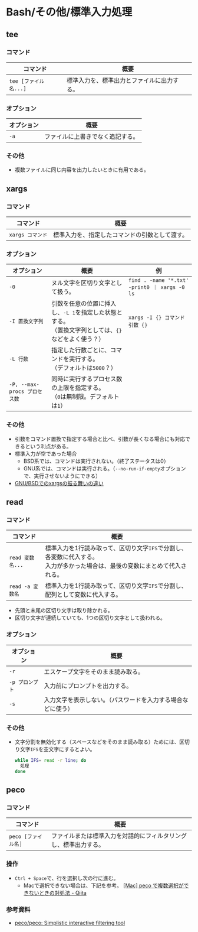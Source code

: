 # Bash/その他/標準入力処理

## tee

### コマンド

| コマンド              | 概要                                       |
| --------------------- | ------------------------------------------ |
| `tee [ファイル名...]` | 標準入力を、標準出力とファイルに出力する。 |

### オプション

| オプション | 概要                             |
| ---------- | -------------------------------- |
| `-a`       | ファイルに上書きでなく追記する。 |

### その他

- 複数ファイルに同じ内容を出力したいときに有用である。

## xargs

### コマンド

| コマンド         | 概要                                           |
| ---------------- | ---------------------------------------------- |
| `xargs コマンド` | 標準入力を、指定したコマンドの引数として渡す。 |

### オプション

| オプション                   | 概要                                                         | 例                                            |
| ---------------------------- | ------------------------------------------------------------ | --------------------------------------------- |
| `-0`                         | ヌル文字を区切り文字として扱う。                             | `find . -name '*.txt' -print0 ｜ xargs -0 ls` |
| `-I 置換文字列`              | 引数を任意の位置に挿入し、`-L 1`を指定した状態とする。<br />（置換文字列としては、`{}`などをよく使う？） | `xargs -I {} コマンド 引数 {}`                |
| `-L 行数`                    | 指定した行数ごとに、コマンドを実行する。<br />（デフォルトは`5000`？） |                                               |
| `-P, --max-procs プロセス数` | 同時に実行するプロセス数の上限を指定する。<br />（`0`は無制限。デフォルトは`1`） |                                               |

### その他

- 引数をコマンド置換で指定する場合と比べ、引数が長くなる場合にも対応できるという利点がある。
- 標準入力が空であった場合
  - BSD系では、コマンドは実行されない。（終了ステータスは0）
  - GNU系では、コマンドは実行される。（`--no-run-if-empty`オプションで、実行させないようにできる）
- [GNU/BSDでのxargsの振る舞いの違い](https://rcmdnk.com/blog/2017/06/01/computer-linux-gnu-bsd/)

## read

### コマンド

| コマンド         | 概要                                                         |
| ---------------- | ------------------------------------------------------------ |
| `read 変数名...` | 標準入力を1行読み取って、区切り文字`IFS`で分割し、各変数に代入する。<br />入力が多かった場合は、最後の変数にまとめて代入される。 |
| `read -a 変数名` | 標準入力を1行読み取って、区切り文字`IFS`で分割し、配列として変数に代入する。 |

- 先頭と末尾の区切り文字は取り除かれる。
- 区切り文字が連続していても、1つの区切り文字として扱われる。

### オプション

| オプション      | 概要                                                         |
| --------------- | ------------------------------------------------------------ |
| `-r`            | エスケープ文字をそのまま読み取る。                           |
| `-p プロンプト` | 入力前にプロンプトを出力する。                               |
| `-s`            | 入力文字を表示しない。（パスワードを入力する場合などに使う） |

### その他

- 文字分割を無効化する（スペースなどをそのまま読み取る）ためには、区切り文字`IFS`を空文字にするとよい。

  ```bash
  while IFS= read -r line; do
    処理
  done
  ```

## peco

### コマンド

| コマンド            | 概要                                                         |
| ------------------- | ------------------------------------------------------------ |
| `peco [ファイル名]` | ファイルまたは標準入力を対話的にフィルタリングし、標準出力する。 |

### 操作

- `Ctrl + Space`で、行を選択し次の行に進む。
  - Macで選択できない場合は、下記を参考。
    [[Mac] peco で複数選択ができないときの対処法 - Qiita](https://qiita.com/noraworld/items/6143e54dc844719eccde)

### 参考資料

- [peco/peco: Simplistic interactive filtering tool](https://github.com/peco/peco)
